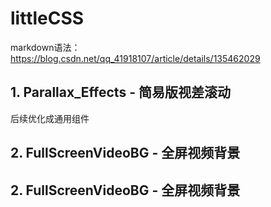 # littleCSS
markdown语法：
https://blog.csdn.net/qq_41918107/article/details/135462029
## 1. Parallax_Effects - 简易版视差滚动
后续优化成通用组件
## 2. FullScreenVideoBG - 全屏视频背景
## 2. FullScreenVideoBG - 全屏视频背景

